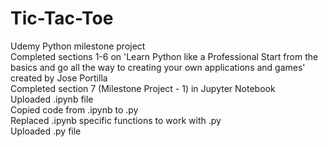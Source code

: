 # Tic-Tac-Toe
 Udemy Python milestone project<br>
 Completed sections 1-6 on 'Learn Python like a Professional Start from the basics and go all the way to creating your own applications and games' created by Jose Portilla<br>
 Completed section 7 (Milestone Project - 1) in Jupyter Notebook<br>
 Uploaded .ipynb file<br>
 Copied code from .ipynb to .py<br>
 Replaced .ipynb specific functions to work with .py<br>
 Uploaded .py file
